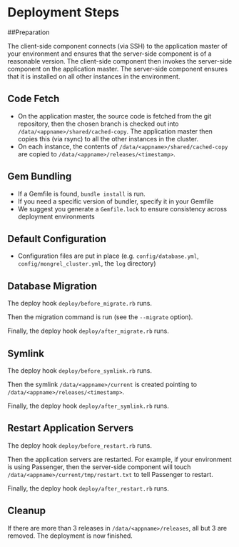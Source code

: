 # Deployment Steps

##Preparation

The client-side component connects (via SSH) to the application master of your environment and ensures that the server-side component is of a reasonable version. The client-side component then invokes the server-side component on the application master. The server-side component ensures that it is installed on all other instances in the environment. 

## Code Fetch

  - On the application master, the source code is fetched from the git repository, then the chosen branch is checked out into `/data/<appname>/shared/cached-copy`. The application master then copies this (via rsync) to all the other instances in the cluster.
  - On each instance, the contents of `/data/<appname>/shared/cached-copy` are copied to `/data/<appname>/releases/<timestamp>`. 

## Gem Bundling

  - If a Gemfile is found, `bundle install` is run.
  - If you need a specific version of bundler, specify it in your Gemfile
  - We suggest you generate a `Gemfile.lock` to ensure consistency across deployment environments

## Default Configuration

  - Configuration files are put in place (e.g. `config/database.yml`, `config/mongrel_cluster.yml`, the `log` directory)

## Database Migration

The deploy hook `deploy/before_migrate.rb` runs.

Then the migration command is run (see the `--migrate` option).

Finally, the deploy hook `deploy/after_migrate.rb` runs.

## Symlink

The deploy hook `deploy/before_symlink.rb` runs.

Then the symlink `/data/<appname>/current` is created pointing to `/data/<appname>/releases/<timestamp>`.

Finally, the deploy hook `deploy/after_symlink.rb` runs.

## Restart Application Servers

The deploy hook `deploy/before_restart.rb` runs.

Then the application servers are restarted. For example, if your environment is using Passenger, then the server-side component will touch `/data/<appname>/current/tmp/restart.txt` to tell Passenger to restart.

Finally, the deploy hook `deploy/after_restart.rb` runs.

## Cleanup

If there are more than 3 releases in `/data/<appname>/releases`, all but 3 are removed. The deployment is now finished.